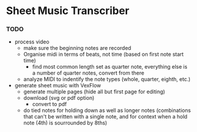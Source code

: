 # Sheet Music Transcriber

### TODO
- process video
  - make sure the beginning notes are recorded
  - Organise midi in terms of beats, not time (based on first note start time)
    - find most common length set as quarter note, everything else is a number of quarter notes, convert from there
  - analyze MIDI to indentify the note types (whole, quarter, eighth, etc.)
- generate sheet music with VexFlow
  - generate multiple pages (hide all but first page for editing)
  - download (svg or pdf option)
    - convert to pdf
  - do tied notes for holding down as well as longer notes (combinations that can't be written with a single note, and for context when a hold note (4th) is sourrounded by 8ths)
